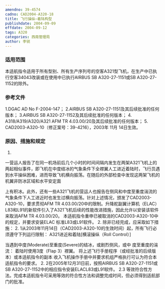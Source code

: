 ```yaml
---
amendno: 39-4574
cadno: CAD2004-A320-18
title: 飞行操纵—着陆构型
publishdate: 2004-09-09
effdate: 2004-09-12
tags: A320
categories: 西南管理局
author: 李锐
---
```


### 适用范围 
本适航指令适用于所有型别、所有生产序列号的空客A321型飞机，在生产中已执行空客34043改装或在使用中已执行AIRBUS SB A320-27-1151或SB A320-27-1152的除外。

<!--more-->
### 参考文件
1.DGAC
 AD No F-2004-147； 
2.AIRBUS
 SB A320-27-1151及其后续批准的任何版本； 
3.AIRBUS
 SB A320-27-1152及其后续批准的任何版本； 
4.
A318/A319/A320/A321 AFM TR 4.03.00/20及其后续批准的任何版本； 
5.
CAD2003-A320-10（修正案号：39-4216），2003年 11月 14日生效。

### 原因、措施和规定 
1.
一营运人报告了在同一机场前后几个小时的时间间隔内发生在两架A321飞机上的两起相似事件，即飞机在中度结冰的气象条件下全襟翼人工进近着陆时，飞行员遇到水平操纵困难，进而导致飞机横向振荡。在随后的外部检查中发现这两架飞机的机翼非防冰区域和水平安定面

  
上有积冰。此外，还有一些A321飞机的营运人也报告在侧风和中度至重度湍流的气象条件下人工进近时也发生过横向振荡。针对上述情况，颁发了CAD2003-A320-10，要求贯彻AFM TR 4.03.00/20中的限制。升降舵副翼计算机（ELAC）L83和L91的新软件引入了A321飞机后续的性能改进措施，因此允许以安装该软件来取消AFM TR 4.03.00/20。 
本适航指令重申已被取消的CAD2003-A320-10中的规定，并要求安装ELAC 标准L83或L91软件。
2.
除非已经完成，应采取如下措施： 
2.
1从2003年11月14日（CAD2003-A320-10的生效时间）起，所有飞行必须遵守下列运行限制： A321进近和着陆[横滚操纵（Roll Control）]

当遇到中度(Moderate)至重度(Severe)的结冰，或剧烈侧风，或中
度至重度的湍流： 着陆时使用3度（Flap 3）襟翼。     将上述飞行手册程序（或经批准的后续版本）或本适航指令的副本
收入飞机操作手册中并要求机组严格执行可认为符合本适航指令的要求。 
2.
2在2005年12月31日前，按照AIRBUS SB A320-27-1151或SB A320-27-1152中的相应指令安装ELACL83或L91软件。
2.3 
等效符合性方法。完成本适航指令可采用等效的符合性方法和调整完成时间，但必须得到适航部门的批准。 

